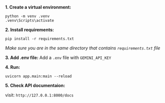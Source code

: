 **1. Create a virtual environment:**
```
python -m venv .venv
.venv\Scripts\activate
```
**2. Install requirements:**
```
pip install -r requirements.txt
```
*Make sure you are in the same directory that contains  `requirements.txt` file*

**3. Add .env file:**
Add a `.env` file with `GEMINI_API_KEY`

**4. Run:**
```
uvicorn app.main:main --reload
```
**5. Check API documentaion:**

visit: `http://127.0.0.1:8000/docs`

